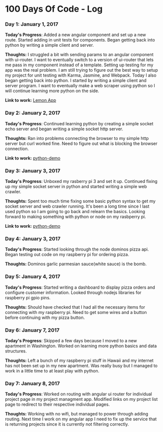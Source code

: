 # 100 Days Of Code - Log

### Day 1: January 1, 2017

**Today's Progress**: Added a new angular component and set up a new route. Started
adding in unit tests for components. Began getting back into python by writing a
simple client and server.

**Thoughts:** I struggled a bit with sending params to an angular component with ui-router. I want to eventually switch to a version of ui-router that lets me pass in my component instead of a template. Setting up testing for my app was the real problem. I am still trying to figure out the best way to setup my project for unit testing with Karma, Jasmine, and Webpack. Today I also began getting back into python. I started by writing a simple client and server program. I want to eventually make a web scraper using python so I will continue learning more python on the side.

**Link to work:** [Lemon App](https://github.com/taylorak/lemon)

### Day 2: January 2, 2017

**Today's Progress**: Continued learning python by creating a simple socket echo
server and began writing a simple socket http server.

**Thoughts:** Ran into problems connecting the browser to my simple http server but curl worked fine. Need to figure out what is blocking the browser connection.

**Link to work:** [python-demo](https://github.com/taylorak/python-demo)

### Day 3: January 3, 2017

**Today's Progress**: Unboxed my rasberry pi 3 and set it up. Continued fixing
up my simple socket server in python and started writing a simple web crawler.

**Thoughts:** Spent too much time fixing some basic python syntax to get my socket server and web crawler running. It's been a long time since I last used python so I am going to go back and relearn the basics. Looking forward to making something with python or node on my rasbperry pi.

**Link to work:** [python-demo](https://github.com/taylorak/python-demo)

### Day 4: January 3, 2017

**Today's Progress**: Started looking through the node dominos pizza api. Began
testing out code on my raspberry pi for ordering pizza.

**Thoughts:** Dominos garlic parmesian sauce(white sauce) is the bomb.

### Day 5: January 4, 2017

**Today's Progress**: Started writing a dashboard to display pizza orders and
configure customer information. Looked through nodejs libraries for raspberry pi
gpio pins.

**Thoughts:** Should have checked that I had all the necessary items for
connecting with my raspberry pi. Need to get some wires and a button before continuing with my pizza button.

### Day 6: January 7, 2017

**Today's Progress**: Skipped a few days because I moved to a new apartment in
Washington. Worked on learning more python basics and data structures.

**Thoughts:** Left a bunch of my raspberry pi stuff in Hawaii and my internet has not been set up in my new apartment. Was really busy but I managed to work in a little time to at least play with python.

### Day 7: January 8, 2017

**Today's Progress**: Worked on routing with angular ui router for individual
project page in my project managment app. Modified links on my project list page
to redirect to their respective individual pages.

**Thoughts:** Working with no wifi, but managed to power through adding routing. Next time I work on my angular app I need to fix up the service that is returning projects since it is currently not filtering correctly.


